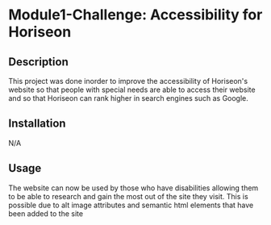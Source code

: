 # Module1-Challenge: Accessibility for Horiseon

## Description
This project was done inorder to improve the accessibility of Horiseon's website so that people with special needs are able to access their website and so that Horiseon can rank higher in search engines such as Google.

## Installation
N/A

## Usage
The website can now be used by those who have disabilities allowing them to be able to research and gain the most out of the site they visit. This is possible due to alt image attributes and semantic html elements that have been added to the site
